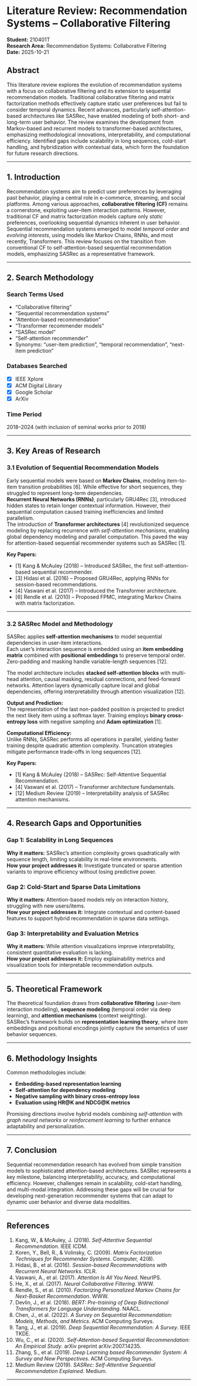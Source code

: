 # Literature Review: Recommendation Systems – Collaborative Filtering

**Student:** 210401T  
**Research Area:** Recommendation Systems: Collaborative Filtering  
**Date:** 2025-10-21

## Abstract

This literature review explores the evolution of recommendation systems with a focus on collaborative filtering and its extension to sequential recommendation models. Traditional collaborative filtering and matrix factorization methods effectively capture static user preferences but fail to consider temporal dynamics. Recent advances, particularly self-attention-based architectures like SASRec, have enabled modeling of both short- and long-term user behavior. The review examines the development from Markov-based and recurrent models to transformer-based architectures, emphasizing methodological innovations, interpretability, and computational efficiency. Identified gaps include scalability in long sequences, cold-start handling, and hybridization with contextual data, which form the foundation for future research directions.

---

## 1. Introduction

Recommendation systems aim to predict user preferences by leveraging past behavior, playing a central role in e-commerce, streaming, and social platforms. Among various approaches, **collaborative filtering (CF)** remains a cornerstone, exploiting user–item interaction patterns. However, traditional CF and matrix factorization models capture only *static* preferences, overlooking sequential dynamics inherent in user behavior.  
Sequential recommendation systems emerged to model *temporal order* and *evolving interests*, using models like Markov Chains, RNNs, and most recently, Transformers. This review focuses on the transition from conventional CF to self-attention-based sequential recommendation models, emphasizing SASRec as a representative framework.

---

## 2. Search Methodology

### Search Terms Used
- “Collaborative filtering”
- “Sequential recommendation systems”
- “Attention-based recommendation”
- “Transformer recommender models”
- “SASRec model”
- “Self-attention recommender”
- Synonyms: “user-item prediction”, “temporal recommendation”, “next-item prediction”

### Databases Searched
- [x] IEEE Xplore  
- [x] ACM Digital Library  
- [x] Google Scholar  
- [x] ArXiv  

### Time Period
2018–2024 (with inclusion of seminal works prior to 2018)

---

## 3. Key Areas of Research

### 3.1 Evolution of Sequential Recommendation Models

Early sequential models were based on **Markov Chains**, modeling item-to-item transition probabilities [6]. While effective for short sequences, they struggled to represent long-term dependencies.  
**Recurrent Neural Networks (RNNs)**, particularly GRU4Rec [3], introduced hidden states to retain longer contextual information. However, their sequential computation caused training inefficiencies and limited parallelism.  
The introduction of **Transformer architectures** [4] revolutionized sequence modeling by replacing recurrence with *self-attention mechanisms*, enabling global dependency modeling and parallel computation. This paved the way for attention-based sequential recommender systems such as SASRec [1].

**Key Papers:**
- [1] Kang & McAuley (2018) – Introduced SASRec, the first self-attention-based sequential recommender.
- [3] Hidasi et al. (2016) – Proposed GRU4Rec, applying RNNs for session-based recommendations.
- [4] Vaswani et al. (2017) – Introduced the Transformer architecture.
- [6] Rendle et al. (2010) – Proposed FPMC, integrating Markov Chains with matrix factorization.

---

### 3.2 SASRec Model and Methodology

SASRec applies **self-attention mechanisms** to model sequential dependencies in user-item interactions.  
Each user’s interaction sequence is embedded using an **item embedding matrix** combined with **positional embeddings** to preserve temporal order. Zero-padding and masking handle variable-length sequences [12].

The model architecture includes **stacked self-attention blocks** with multi-head attention, causal masking, residual connections, and feed-forward networks. Attention layers dynamically capture local and global dependencies, offering interpretability through attention visualization [12].

**Output and Prediction:**  
The representation of the last non-padded position is projected to predict the next likely item using a softmax layer. Training employs **binary cross-entropy loss** with negative sampling and **Adam optimization** [1].

**Computational Efficiency:**  
Unlike RNNs, SASRec performs all operations in parallel, yielding faster training despite quadratic attention complexity. Truncation strategies mitigate performance trade-offs in long sequences [12].

**Key Papers:**
- [1] Kang & McAuley (2018) – SASRec: Self-Attentive Sequential Recommendation.
- [4] Vaswani et al. (2017) – Transformer architecture fundamentals.
- [12] Medium Review (2019) – Interpretability analysis of SASRec attention mechanisms.

---

## 4. Research Gaps and Opportunities

### Gap 1: Scalability in Long Sequences
**Why it matters:** SASRec’s attention complexity grows quadratically with sequence length, limiting scalability in real-time environments.  
**How your project addresses it:** Investigate truncated or sparse attention variants to improve efficiency without losing predictive power.

### Gap 2: Cold-Start and Sparse Data Limitations
**Why it matters:** Attention-based models rely on interaction history, struggling with new users/items.  
**How your project addresses it:** Integrate contextual and content-based features to support hybrid recommendation in sparse data settings.

### Gap 3: Interpretability and Evaluation Metrics
**Why it matters:** While attention visualizations improve interpretability, consistent quantitative evaluation is lacking.  
**How your project addresses it:** Employ explainability metrics and visualization tools for interpretable recommendation outputs.

---

## 5. Theoretical Framework

The theoretical foundation draws from **collaborative filtering** (user-item interaction modeling), **sequence modeling** (temporal order via deep learning), and **attention mechanisms** (context weighting).  
SASRec’s framework builds on **representation learning theory**, where item embeddings and positional encodings jointly capture the semantics of user behavior sequences.

---

## 6. Methodology Insights

Common methodologies include:
- **Embedding-based representation learning**
- **Self-attention for dependency modeling**
- **Negative sampling with binary cross-entropy loss**
- **Evaluation using HR@K and NDCG@K metrics**

Promising directions involve hybrid models combining *self-attention* with *graph neural networks* or *reinforcement learning* to further enhance adaptability and personalization.

---

## 7. Conclusion

Sequential recommendation research has evolved from simple transition models to sophisticated attention-based architectures. SASRec represents a key milestone, balancing interpretability, accuracy, and computational efficiency. However, challenges remain in scalability, cold-start handling, and multi-modal integration. Addressing these gaps will be crucial for developing next-generation recommender systems that can adapt to dynamic user behavior and diverse data modalities.

---

## References

1. Kang, W., & McAuley, J. (2018). *Self-Attentive Sequential Recommendation*. IEEE ICDM.  
2. Koren, Y., Bell, R., & Volinsky, C. (2009). *Matrix Factorization Techniques for Recommender Systems*. Computer, 42(8).  
3. Hidasi, B., et al. (2016). *Session-based Recommendations with Recurrent Neural Networks*. ICLR.  
4. Vaswani, A., et al. (2017). *Attention Is All You Need*. NeurIPS.  
5. He, X., et al. (2017). *Neural Collaborative Filtering*. WWW.  
6. Rendle, S., et al. (2010). *Factorizing Personalized Markov Chains for Next-Basket Recommendation*. WWW.  
7. Devlin, J., et al. (2018). *BERT: Pre-training of Deep Bidirectional Transformers for Language Understanding*. NAACL.  
8. Chen, J., et al. (2022). *A Survey on Sequential Recommendation: Models, Methods, and Metrics*. ACM Computing Surveys.  
9. Tang, J., et al. (2019). *Deep Sequential Recommendation: A Survey*. IEEE TKDE.  
10. Wu, C., et al. (2020). *Self-Attention-based Sequential Recommendation: An Empirical Study*. arXiv preprint arXiv:2007.14235.  
11. Zhang, S., et al. (2019). *Deep Learning based Recommender System: A Survey and New Perspectives*. ACM Computing Surveys.  
12. Medium Review (2019). *SASRec: Self-Attentive Sequential Recommendation Explained*. Medium.

---
